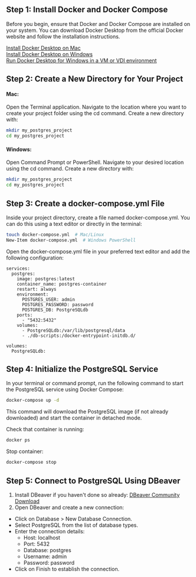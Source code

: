 ## Step 1: Install Docker and Docker Compose

Before you begin, ensure that Docker and Docker Compose are installed on your system. You can download Docker Desktop from the official Docker website and follow the installation instructions.

[Install Docker Desktop on Mac](https://docs.docker.com/desktop/setup/install/mac-install/)  
[Install Docker Desktop on Windows](https://docs.docker.com/desktop/setup/install/windows-install/)  
[Run Docker Desktop for Windows in a VM or VDI environment](https://docs.docker.com/desktop/setup/vm-vdi/)

## Step 2: Create a New Directory for Your Project

#### Mac:

Open the Terminal application.
Navigate to the location where you want to create your project folder using the cd command.
Create a new directory with:

```bash
mkdir my_postgres_project
cd my_postgres_project
```

#### Windows:

Open Command Prompt or PowerShell.
Navigate to your desired location using the cd command.
Create a new directory with:

```bash
mkdir my_postgres_project
cd my_postgres_project
```

## Step 3: Create a docker-compose.yml File

Inside your project directory, create a file named docker-compose.yml. You can do this using a text editor or directly in the terminal:

```bash
touch docker-compose.yml  # Mac/Linux
New-Item docker-compose.yml  # Windows PowerShell
```

Open the docker-compose.yml file in your preferred text editor and add the following configuration:

```plaintext
services:
  postgres:
    image: postgres:latest
    container_name: postgres-container
    restart: always
    environment:
      POSTGRES_USER: admin
      POSTGRES_PASSWORD: password
      POSTGRES_DB: PostgreSQLdb
    ports:
      - "5432:5432"
    volumes:
      - PostgreSQLdb:/var/lib/postgresql/data
      - ./db-scripts:/docker-entrypoint-initdb.d/

volumes:
  PostgreSQLdb:
```

## Step 4: Initialize the PostgreSQL Service

In your terminal or command prompt, run the following command to start the PostgreSQL service using Docker Compose:

```bash
docker-compose up -d
```

This command will download the PostgreSQL image (if not already downloaded) and start the container in detached mode.

Check that container is running:

```bash
docker ps
```

Stop container:

```bash
docker-compose stop
```

## Step 5: Connect to PostgreSQL Using DBeaver

1. Install DBeaver if you haven't done so already:
   [DBeaver Community Download](https://dbeaver.io/download/)
2. Open DBeaver and create a new connection:

- Click on Database > New Database Connection.
- Select PostgreSQL from the list of database types.
- Enter the connection details:
  - Host: localhost
  - Port: 5432
  - Database: postgres
  - Username: admin
  - Password: password
- Click on Finish to establish the connection.

